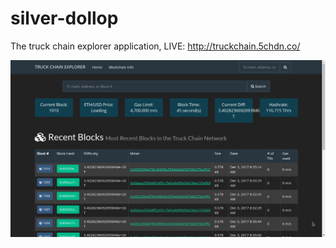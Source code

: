 # silver-dollop

The truck chain explorer application, LIVE: http://truckchain.5chdn.co/

![shot](explorer-shot.png)
